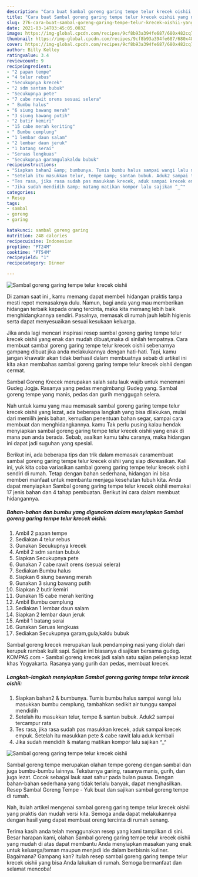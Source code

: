 ```yaml
---
description: "Cara buat Sambal goreng garing tempe telur krecek oishii yang nikmat Untuk Jualan"
title: "Cara buat Sambal goreng garing tempe telur krecek oishii yang nikmat Untuk Jualan"
slug: 276-cara-buat-sambal-goreng-garing-tempe-telur-krecek-oishii-yang-nikmat-untuk-jualan
date: 2021-03-14T03:45:05.003Z
image: https://img-global.cpcdn.com/recipes/9cf8b93a394fe687/680x482cq70/sambal-goreng-garing-tempe-telur-krecek-oishii-foto-resep-utama.jpg
thumbnail: https://img-global.cpcdn.com/recipes/9cf8b93a394fe687/680x482cq70/sambal-goreng-garing-tempe-telur-krecek-oishii-foto-resep-utama.jpg
cover: https://img-global.cpcdn.com/recipes/9cf8b93a394fe687/680x482cq70/sambal-goreng-garing-tempe-telur-krecek-oishii-foto-resep-utama.jpg
author: Billy Kelley
ratingvalue: 3.4
reviewcount: 9
recipeingredient:
- "2 papan tempe"
- "4 telur rebus"
- "Secukupnya krecek"
- "2 sdm santan bubuk"
- "Secukupnya pete"
- "7 cabe rawit orens sesuai selera"
- " Bumbu halus"
- "6 siung bawang merah"
- "3 siung bawang putih"
- "2 butir kemiri"
- "15 cabe merah keriting"
- " Bumbu cemplung"
- "1 lembar daun salam"
- "2 lembar daun jeruk"
- "1 batang serai"
- "Seruas lengkuas"
- "Secukupnya garamgulakaldu bubuk"
recipeinstructions:
- "Siapkan bahan2 &amp; bumbunya. Tumis bumbu halus sampai wangi lalu masukkan bumbu cemplung, tambahkan sedikit air tunggu sampai mendidih"
- "Setelah itu masukkan telur, tempe &amp; santan bubuk. Aduk2 sampai tercampur rata"
- "Tes rasa, jika rasa sudah pas masukkan krecek, aduk sampai krecek empuk. Setelah itu masukkan pete &amp; cabe rawit lalu aduk kembali"
- "Jika sudah mendidih &amp; matang matikan kompor lalu sajikan ^_^"
categories:
- Resep
tags:
- sambal
- goreng
- garing

katakunci: sambal goreng garing 
nutrition: 248 calories
recipecuisine: Indonesian
preptime: "PT24M"
cooktime: "PT54M"
recipeyield: "1"
recipecategory: Dinner

---
```



![Sambal goreng garing tempe telur krecek oishii](https://img-global.cpcdn.com/recipes/9cf8b93a394fe687/680x482cq70/sambal-goreng-garing-tempe-telur-krecek-oishii-foto-resep-utama.jpg)

Di zaman  saat ini , kamu memang dapat membeli hidangan praktis tanpa mesti repot memasaknya dulu. Namun, bagi anda yang mau memberikan hidangan terbaik kepada orang tercinta, maka kita memang lebih baik menghidangkannya sendiri. Pasalnya, memasak di rumah jauh lebih higienis serta dapat menyesuaikan sesuai kesukaan keluarga.

Jika anda lagi mencari inspirasi resep sambal goreng garing tempe telur krecek oishii yang enak dan mudah dibuat,maka di sinilah tempatnya. Cara membuat sambal goreng garing tempe telur krecek oishii  sebenarnya gampang dibuat jika anda melakukannya dengan hati-hati. Tapi, kamu jangan khawatir akan tidak berhasil dalam membuatnya 
sebab di artikel ini kita akan membahas sambal goreng garing tempe telur krecek oishii dengan cermat.  

Sambal Goreng Krecek merupakan salah satu lauk wajib untuk menemani Gudeg Jogja. Rasanya yang pedas mengimbangi Gudeg yang. Sambal goreng tempe yang manis, pedas dan gurih menggugah selera.

Nah untuk kamu yang mau memasak sambal goreng garing tempe telur krecek oishii yang lezat, ada beberapa langkah yang bisa dilakukan, mulai dari memilih jenis bahan, kemudian penentuan bahan segar, sampai cara membuat dan menghidangkannya. kamu Tak perlu pusing kalau hendak menyiapkan sambal goreng garing tempe telur krecek oishii yang enak di mana pun anda berada. Sebab, asalkan kamu  tahu caranya, maka hidangan ini dapat jadi suguhan yang spesial.

Berikut ini, ada beberapa tips dan trik dalam memasak caramembuat sambal goreng garing tempe telur krecek oishii yang siap dikreasikan. Kali ini, yuk kita coba variasikan sambal goreng garing tempe telur krecek oishii sendiri di rumah. Tetap dengan bahan sederhana, hidangan ini bisa memberi manfaat untuk membantu menjaga kesehatan tubuh kita. Anda dapat menyiapkan Sambal goreng garing tempe telur krecek oishii memakai 17 jenis bahan dan 4 tahap pembuatan. Berikut ini cara dalam membuat hidangannya.

<!--inarticleads1-->

##### Bahan-bahan dan bumbu yang digunakan dalam menyiapkan Sambal goreng garing tempe telur krecek oishii:

1. Ambil 2 papan tempe
1. Sediakan 4 telur rebus
1. Gunakan Secukupnya krecek
1. Ambil 2 sdm santan bubuk
1. Siapkan Secukupnya pete
1. Gunakan 7 cabe rawit orens (sesuai selera)
1. Sediakan  Bumbu halus
1. Siapkan 6 siung bawang merah
1. Gunakan 3 siung bawang putih
1. Siapkan 2 butir kemiri
1. Gunakan 15 cabe merah keriting
1. Ambil  Bumbu cemplung
1. Sediakan 1 lembar daun salam
1. Siapkan 2 lembar daun jeruk
1. Ambil 1 batang serai
1. Gunakan Seruas lengkuas
1. Sediakan Secukupnya garam,gula,kaldu bubuk


Sambal goreng krecek merupakan lauk pendamping nasi yang diolah dari kerupuk rambak kulit sapi. Sajian ini biasanya disajikan bersama gudeg. KOMPAS.com - Sambal goreng krecek jadi salah satu sajian pelengkap lezat khas Yogyakarta. Rasanya yang gurih dan pedas, membuat krecek. 

<!--inarticleads2-->

##### Langkah-langkah menyiapkan Sambal goreng garing tempe telur krecek oishii:

1. Siapkan bahan2 &amp; bumbunya. Tumis bumbu halus sampai wangi lalu masukkan bumbu cemplung, tambahkan sedikit air tunggu sampai mendidih
1. Setelah itu masukkan telur, tempe &amp; santan bubuk. Aduk2 sampai tercampur rata
1. Tes rasa, jika rasa sudah pas masukkan krecek, aduk sampai krecek empuk. Setelah itu masukkan pete &amp; cabe rawit lalu aduk kembali
1. Jika sudah mendidih &amp; matang matikan kompor lalu sajikan ^_^
<img src="//assets-global.cpcdn.com/assets/icons/button_play-2c75c40dde080a61004c1f40b05d8f140eaff45d7e9e6481dc71c63d2e7c4909.png" alt="Sambal goreng garing tempe telur krecek oishii">

Sambal goreng tempe merupakan olahan tempe goreng dengan sambal dan juga bumbu-bumbu lainnya. Teksturnya garing, rasanya manis, gurih, dan juga lezat. Cocok sebagai lauk saat sahur pada bulan puasa. Dengan bahan-bahan sederhana yang tidak terlalu banyak, dapat menghasilkan. Resep Sambal Goreng Tempe - Yuk buat dan sajikan sambal goreng tempe di rumah. 

Nah, itulah artikel mengenai  sambal goreng garing tempe telur krecek oishii  yang praktis dan mudah versi kita. Semoga anda dapat melakukannya dengan hasil yang dapat membuat oreng tercinta di rumah senang. 

Terima kasih anda telah menggunakan resep yang kami tampilkan di sini. Besar harapan kami, olahan  Sambal goreng garing tempe telur krecek oishii yang mudah di atas dapat membantu Anda menyiapkan masakan yang enak untuk keluarga/teman maupun menjadi ide dalam berbisnis kuliner. Bagaimana? Gampang kan? Itulah resep sambal goreng garing tempe telur krecek oishii yang bisa Anda lakukan di rumah. Semoga bermanfaat dan selamat mencoba!

